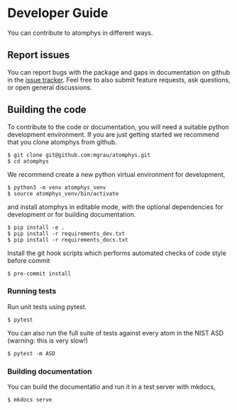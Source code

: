 # Developer Guide

You can contribute to atomphys in different ways.

## Report issues

You can report bugs with the package and gaps in documentation on github in the [issue tracker](https://github.com/mgrau/atomphys/issues). Feel free to also submit feature requests, ask questions, or open general discussions.

## Building the code

To contribute to the code or documentation, you will need a suitable python development environment. If you are just getting started we recommend that you clone atomphys from github.

```console
$ git clone git@github.com:mgrau/atomphys.git
$ cd atomphys
```

We recommend create a new python virtual environment for development,

```console
$ python3 -m venv atomphys_venv
$ source atomphys_venv/bin/activate
```

and install atomphys in editable mode, with the optional dependencies for development or for building documentation.

```console
$ pip install -e .
$ pip install -r requirements_dev.txt
$ pip install -r requirements_docs.txt
```

Install the git hook scripts which performs automated checks of code style before commit

```console
$ pre-commit install
```

### Running tests

Run unit tests using pytest.

```console
$ pytest
```

You can also run the full suite of tests against every atom in the NIST ASD (warning: this is very slow!)

```console
$ pytest -m ASD
```

### Building documentation

You can build the documentatio and run it in a test server with mkdocs,

```console
$ mkdocs serve
```
